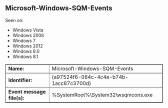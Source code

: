 ## Microsoft-Windows-SQM-Events

Seen on:
* Windows Vista
* Windows 2008
* Windows 7
* Windows 2012
* Windows 8.0
* Windows 8.1

<table border="1" class="docutils">
  <tbody>
    <tr>
      <td><b>Name:</b></td>
      <td>Microsoft-Windows-SQM-Events</td>
    </tr>
    <tr>
      <td><b>Identifier:</b></td>
      <td>{a97524f6-064c-4c4e-b74b-1acc87c3700d}</td>
    </tr>
    <tr>
      <td><b>Event message file(s):</b></td>
      <td>%SystemRoot%\System32\wsqmcons.exe</td>
    </tr>
  </tbody>
</table>

&nbsp;

